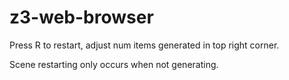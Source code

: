 # z3-web-browser

Press R to restart, adjust num items generated in top right corner.

Scene restarting only occurs when not generating.
